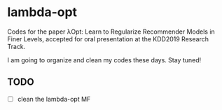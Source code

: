 # lambda-opt
Codes for the paper λOpt: Learn to Regularize Recommender Models in Finer Levels, accepted for oral presentation at the KDD2019 Research Track. 

I am going to organize and clean my codes these days. Stay tuned!

## TODO
- [ ] clean the lambda-opt MF
